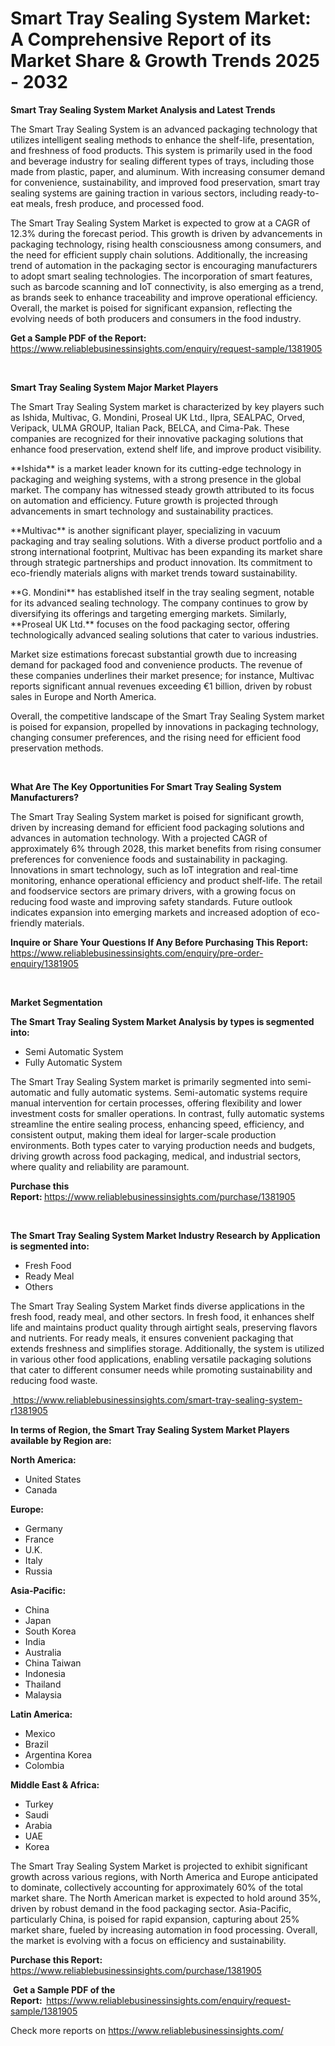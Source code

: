 <p><h1>Smart Tray Sealing System Market: A Comprehensive Report of its Market Share & Growth Trends 2025 - 2032</h1></p><p><strong>Smart Tray Sealing System Market Analysis and Latest Trends</strong></p>
<p><p>The Smart Tray Sealing System is an advanced packaging technology that utilizes intelligent sealing methods to enhance the shelf-life, presentation, and freshness of food products. This system is primarily used in the food and beverage industry for sealing different types of trays, including those made from plastic, paper, and aluminum. With increasing consumer demand for convenience, sustainability, and improved food preservation, smart tray sealing systems are gaining traction in various sectors, including ready-to-eat meals, fresh produce, and processed food.</p><p>The Smart Tray Sealing System Market is expected to grow at a CAGR of 12.3% during the forecast period. This growth is driven by advancements in packaging technology, rising health consciousness among consumers, and the need for efficient supply chain solutions. Additionally, the increasing trend of automation in the packaging sector is encouraging manufacturers to adopt smart sealing technologies. The incorporation of smart features, such as barcode scanning and IoT connectivity, is also emerging as a trend, as brands seek to enhance traceability and improve operational efficiency. Overall, the market is poised for significant expansion, reflecting the evolving needs of both producers and consumers in the food industry.</p></p>
<p><strong>Get a Sample PDF of the Report:&nbsp;</strong> <a href="https://www.reliablebusinessinsights.com/enquiry/request-sample/1381905?utm_campaign=2738&utm_medium=2&utm_source=Github&utm_content=ia&utm_term=11032025&utm_id=smart-tray-sealing-system">https://www.reliablebusinessinsights.com/enquiry/request-sample/1381905</a></p>
<p>&nbsp;</p>
<p><strong>Smart Tray Sealing System Major Market Players</strong></p>
<p><p>The Smart Tray Sealing System market is characterized by key players such as Ishida, Multivac, G. Mondini, Proseal UK Ltd., Ilpra, SEALPAC, Orved, Veripack, ULMA GROUP, Italian Pack, BELCA, and Cima-Pak. These companies are recognized for their innovative packaging solutions that enhance food preservation, extend shelf life, and improve product visibility.</p><p>**Ishida** is a market leader known for its cutting-edge technology in packaging and weighing systems, with a strong presence in the global market. The company has witnessed steady growth attributed to its focus on automation and efficiency. Future growth is projected through advancements in smart technology and sustainability practices.</p><p>**Multivac** is another significant player, specializing in vacuum packaging and tray sealing solutions. With a diverse product portfolio and a strong international footprint, Multivac has been expanding its market share through strategic partnerships and product innovation. Its commitment to eco-friendly materials aligns with market trends toward sustainability.</p><p>**G. Mondini** has established itself in the tray sealing segment, notable for its advanced sealing technology. The company continues to grow by diversifying its offerings and targeting emerging markets. Similarly, **Proseal UK Ltd.** focuses on the food packaging sector, offering technologically advanced sealing solutions that cater to various industries.</p><p>Market size estimations forecast substantial growth due to increasing demand for packaged food and convenience products. The revenue of these companies underlines their market presence; for instance, Multivac reports significant annual revenues exceeding €1 billion, driven by robust sales in Europe and North America.</p><p>Overall, the competitive landscape of the Smart Tray Sealing System market is poised for expansion, propelled by innovations in packaging technology, changing consumer preferences, and the rising need for efficient food preservation methods.</p></p>
<p>&nbsp;</p>
<p><strong>What Are The Key Opportunities For Smart Tray Sealing System Manufacturers?</strong></p>
<p><p>The Smart Tray Sealing System market is poised for significant growth, driven by increasing demand for efficient food packaging solutions and advances in automation technology. With a projected CAGR of approximately 6% through 2028, this market benefits from rising consumer preferences for convenience foods and sustainability in packaging. Innovations in smart technology, such as IoT integration and real-time monitoring, enhance operational efficiency and product shelf-life. The retail and foodservice sectors are primary drivers, with a growing focus on reducing food waste and improving safety standards. Future outlook indicates expansion into emerging markets and increased adoption of eco-friendly materials.</p></p>
<p><strong>Inquire or Share Your Questions If Any Before Purchasing This Report:</strong> <a href="https://www.reliablebusinessinsights.com/enquiry/pre-order-enquiry/1381905?utm_campaign=2738&utm_medium=2&utm_source=Github&utm_content=ia&utm_term=11032025&utm_id=smart-tray-sealing-system">https://www.reliablebusinessinsights.com/enquiry/pre-order-enquiry/1381905</a></p>
<p>&nbsp;</p>
<p><strong>Market Segmentation</strong></p>
<p><strong>The Smart Tray Sealing System Market Analysis by types is segmented into:</strong></p>
<p><ul><li>Semi Automatic System</li><li>Fully Automatic System</li></ul></p>
<p><p>The Smart Tray Sealing System market is primarily segmented into semi-automatic and fully automatic systems. Semi-automatic systems require manual intervention for certain processes, offering flexibility and lower investment costs for smaller operations. In contrast, fully automatic systems streamline the entire sealing process, enhancing speed, efficiency, and consistent output, making them ideal for larger-scale production environments. Both types cater to varying production needs and budgets, driving growth across food packaging, medical, and industrial sectors, where quality and reliability are paramount.</p></p>
<p><strong>Purchase this Report:&nbsp;</strong><a href="https://www.reliablebusinessinsights.com/purchase/1381905?utm_campaign=2738&utm_medium=2&utm_source=Github&utm_content=ia&utm_term=11032025&utm_id=smart-tray-sealing-system">https://www.reliablebusinessinsights.com/purchase/1381905</a></p>
<p>&nbsp;</p>
<p><strong>The Smart Tray Sealing System Market Industry Research by Application is segmented into:</strong></p>
<p><ul><li>Fresh Food</li><li>Ready Meal</li><li>Others</li></ul></p>
<p><p>The Smart Tray Sealing System Market finds diverse applications in the fresh food, ready meal, and other sectors. In fresh food, it enhances shelf life and maintains product quality through airtight seals, preserving flavors and nutrients. For ready meals, it ensures convenient packaging that extends freshness and simplifies storage. Additionally, the system is utilized in various other food applications, enabling versatile packaging solutions that cater to different consumer needs while promoting sustainability and reducing food waste.</p></p>
<p><a href="https://www.reliablebusinessinsights.com/smart-tray-sealing-system-r1381905?utm_campaign=2738&utm_medium=2&utm_source=Github&utm_content=ia&utm_term=11032025&utm_id=smart-tray-sealing-system">&nbsp;https://www.reliablebusinessinsights.com/smart-tray-sealing-system-r1381905</a></p>
<p><strong>In terms of Region, the Smart Tray Sealing System Market Players available by Region are:</strong></p>
<p>
    <p> <strong> North America: </strong>
        <ul>
            <li>United States</li>
            <li>Canada</li>
        </ul>
        </p> 
    <p> <strong> Europe: </strong>
        <ul>
            <li>Germany</li>
            <li>France</li>
            <li>U.K.</li>
            <li>Italy</li>
            <li>Russia</li>
        </ul>
        </p> 
    <p> <strong> Asia-Pacific: </strong>
        <ul>
            <li>China</li>
            <li>Japan</li>
            <li>South Korea</li>
            <li>India</li>
            <li>Australia</li>
            <li>China Taiwan</li>
            <li>Indonesia</li>
            <li>Thailand</li>
            <li>Malaysia</li>
        </ul>
        </p> 
    <p> <strong> Latin America: </strong>
        <ul>
            <li>Mexico</li>
            <li>Brazil</li>
            <li>Argentina Korea</li>
            <li>Colombia</li>
        </ul>
        </p> 
    <p> <strong> Middle East & Africa: </strong>
        <ul>
            <li>Turkey</li>
            <li>Saudi</li>
            <li>Arabia</li>
            <li>UAE</li>
            <li>Korea</li>
        </ul>
    </p>
    </p>
<p><p>The Smart Tray Sealing System Market is projected to exhibit significant growth across various regions, with North America and Europe anticipated to dominate, collectively accounting for approximately 60% of the total market share. The North American market is expected to hold around 35%, driven by robust demand in the food packaging sector. Asia-Pacific, particularly China, is poised for rapid expansion, capturing about 25% market share, fueled by increasing automation in food processing. Overall, the market is evolving with a focus on efficiency and sustainability.</p></p>
<p><strong>Purchase this Report: </strong><a href="https://www.reliablebusinessinsights.com/purchase/1381905?utm_campaign=2738&utm_medium=2&utm_source=Github&utm_content=ia&utm_term=11032025&utm_id=smart-tray-sealing-system">https://www.reliablebusinessinsights.com/purchase/1381905</a></p>
<p>&nbsp;<strong>Get a Sample PDF of the Report:&nbsp;&nbsp;</strong><a href="https://www.reliablebusinessinsights.com/enquiry/request-sample/1381905?utm_campaign=2738&utm_medium=2&utm_source=Github&utm_content=ia&utm_term=11032025&utm_id=smart-tray-sealing-system">https://www.reliablebusinessinsights.com/enquiry/request-sample/1381905</a></p>
<p><strong></strong></p>
<p>Check more reports on <a href="https://www.reliablebusinessinsights.com/?utm_campaign=2738&utm_medium=2&utm_source=Github&utm_content=ia&utm_term=11032025&utm_id=smart-tray-sealing-system">https://www.reliablebusinessinsights.com/</a></p>